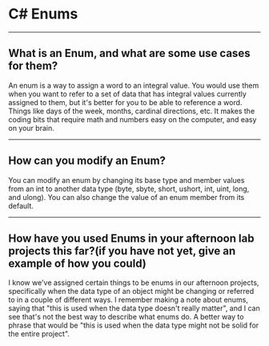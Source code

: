 # C# Enums

---

## What is an Enum, and what are some use cases for them?

An enum is a way to assign a word to an integral value. You would use them when you want to refer to a set of data that has integral values currently assigned to them, but it's better for you to be able to reference a word. Things like days of the week, months, cardinal directions, etc. It makes the coding bits that require math and numbers easy on the computer, and easy on your brain.  

---

## How can you modify an Enum?

You can modify an enum by changing its base type and member values from an int to another data type (byte, sbyte, short, ushort, int, uint, long, and ulong). You can also change the value of an enum member from its default. 


--- 

## How have you used Enums in your afternoon lab projects this far?(if you have not yet, give an example of how you could)

I know we've assigned certain things to be enums in our afternoon projects, specifically when the data type of an object might be changing or referred to in a couple of different ways. I remember making a note about enums, saying that "this is used when the data type doesn't really matter", and I can see that's not the best way to describe what enums do. A better way to phrase that would be "this is used when the data type might not be solid for the entire project".

